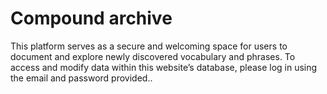 # Compound archive

This platform serves as a secure and welcoming space for users to
document and explore newly discovered vocabulary and phrases. To access
and modify data within this website’s database, please log in using the
email and password provided..

